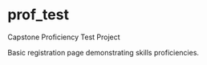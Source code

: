 # prof_test
Capstone Proficiency Test Project

Basic registration page demonstrating skills proficiencies.
